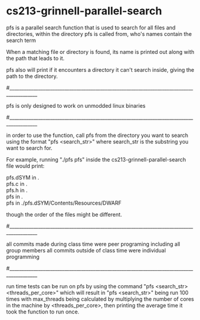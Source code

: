 # cs213-grinnell-parallel-search

pfs is a parallel search function that is used to search for all files and directories, within the directory pfs is called from, who's names contain the search term

When a matching file or directory is found, its name is printed out along with the path that leads to it.

pfs also will print if it encounters a directory it can't search inside, giving the path to the directory.

#__________________________________________________________________________________________

pfs is only designed to work on unmodded linux binaries

#__________________________________________________________________________________________

in order to use the function, call pfs from the directory you want to search using the format "pfs <search_str>" where search_str is the substring you want to search for.

For example, running "./pfs pfs" inside the cs213-grinnell-parallel-search file would print:

pfs.dSYM in .   
pfs.c in .  
pfs.h in .  
pfs in .  
pfs in ./pfs.dSYM/Contents/Resources/DWARF  

though the order of the files might be different. 

#__________________________________________________________________________________________

all commits made during class time were peer programing including all group members
all commits outside of class time were individual programming

#__________________________________________________________________________________________

run time tests can be run on pfs by using the command "pfs <search_str> <threads_per_core>" which will result in "pfs <search_str>" being run 100 times with max_threads being calculated by multiplying the number of cores in the machine by <threads_per_core>, then printing the average time it took the function to run once.
